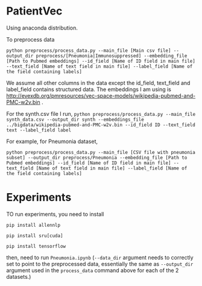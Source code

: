 # PatientVec

Using anaconda distribution.

To preprocess data

`python preprocess/process_data.py --main_file [Main csv file] --output_dir preprocess/[Pneumonia|Immunosuppressed] --embedding_file [Path to Pubmed embeddings] --id_field [Name of ID field in main file] --text_field [Name of text field in main file] --label_field [Name of the field containing labels]`


We assume all other columns in the data except the id_field, text_field and label_field contains structured data. The embeddings I am using is http://evexdb.org/pmresources/vec-space-models/wikipedia-pubmed-and-PMC-w2v.bin .

For the synth.csv file I run,
`python preprocess/process_data.py --main_file synth_data.csv --output_dir synth --embeddings_file ../bigdata/wikipedia-pubmed-and-PMC-w2v.bin --id_field ID --text_field text --label_field label`

For example, for Pneumonia dataset,

`python preprocess/process_data.py --main_file [CSV file with pneumonia subset] --output_dir preprocess/Pneumonia --embedding_file [Path to Pubmed embeddings] --id_field [Name of ID field in main file] --text_field [Name of text field in main file] --label_field [Name of the field containing labels]`

Experiments
===========

TO run experiments, you need to install

`pip install allennlp`

`pip install sru[cuda]`

`pip install tensorflow`

then, need to run `Pneumonia.ipynb` (`--data_dir` argument needs to correctly set to point to the preprocessed data, essentially the same as `--output_dir` argument used in the `process_data` command above for each of the 2 datasets.)
